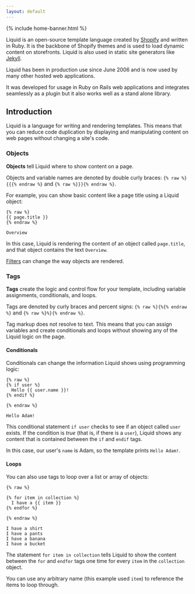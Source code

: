 ```yaml
---
layout: default
---
```


{% include home-banner.html %}

Liquid is an open-source template language created by [Shopify](https://www.shopify.com) and written in Ruby. It is the backbone of Shopify themes and is used to load dynamic content on storefronts. Liquid is also used in static site generators like [Jekyll](http://jekyllrb.com).

Liquid has been in production use since June 2006 and is now used by many other hosted web applications.

It was developed for usage in Ruby on Rails web applications and integrates seamlessly as a plugin but it also works well as a stand alone library.

## Introduction

Liquid is a language for writing and rendering templates. This means that you can reduce code duplication by displaying and manipulating content on web pages without changing a site's code.

### Objects

**Objects** tell Liquid where to show content on a page.

Objects and variable names are denoted by double curly braces: `{% raw %}{{{% endraw %}` and `{% raw %}}}{% endraw %}`.

For example, you can show basic content like a page title using a Liquid object:

```liquid
{% raw %}
{{ page.title }}
{% endraw %}
```

```text
Overview
```

In this case, Liquid is rendering the content of an object called `page.title`, and that object contains the text `Overview`.

[Filters](/filters) can change the way objects are rendered.

### Tags

**Tags** create the logic and control flow for your template, including variable assignments, conditionals, and loops.

Tags are denoted by curly braces and percent signs: `{% raw %}{%{% endraw %}` and `{% raw %}%}{% endraw %}`.

Tag markup does not resolve to text. This means that you can assign variables and create conditionals and loops without showing any of the Liquid logic on the page.

#### Conditionals

Conditionals can change the information Liquid shows using programming logic:

```liquid
{% raw %}
{% if user %}
  Hello {{ user.name }}!
{% endif %}

{% endraw %}
```

```text
Hello Adam!
```

This conditional statement `if user` checks to see if an object called `user` exists. If the condition is *true* (that is, if there is a `user`), Liquid shows any content that is contained between the `if` and `endif` tags.

In this case, our user's `name` is Adam, so the template prints `Hello Adam!`.

#### Loops

You can also use tags to loop over a list or array of objects:

```liquid
{% raw %}

{% for item in collection %}
  I have a {{ item }}
{% endfor %}

{% endraw %}
```

```text
I have a shirt
I have a pants
I have a banana
I have a bucket
```

The statement `for item in collection` tells Liquid to show the content between the `for` and `endfor` tags one time for every `item` in the `collection` object.

You can use any arbitrary name (this example used `item`) to reference the items to loop through.
